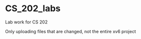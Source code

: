 # CS_202_labs
Lab work for CS 202

Only uploading files that are changed, not the entire xv6 project
